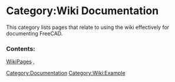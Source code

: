 # Category:Wiki Documentation
This category lists pages that relate to using the wiki effectively for documenting FreeCAD.

### Contents:

[WikiPages](WikiPages.md) ,

[Category:Documentation](Category:Documentation.md) [Category:Wiki:Example](Category:Wiki:Example.md)
